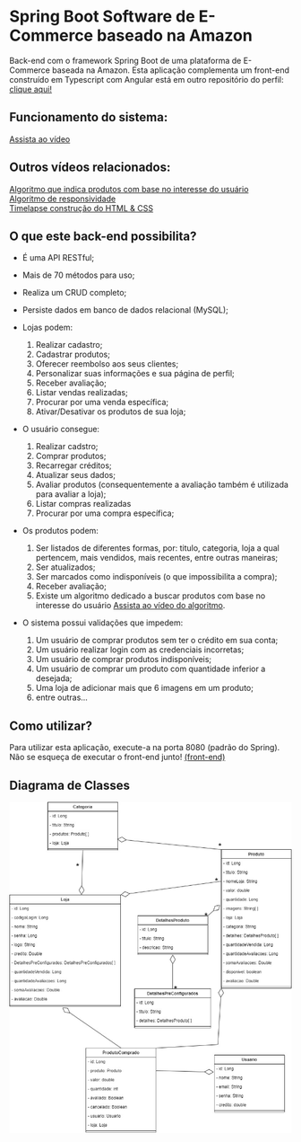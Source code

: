 # Spring Boot Software de E-Commerce baseado na Amazon
Back-end com o framework Spring Boot de uma plataforma de E-Commerce baseada na Amazon. Esta aplicação complementa um front-end construído em Typescript com Angular está em outro repositório do perfil: [clique aqui!](https://github.com/YuriKevin/Angular_E-Commerce)  

## Funcionamento do sistema: 
[Assista ao vídeo](https://www.youtube.com/watch?v=-Amu7M3hCvQ)

## Outros vídeos relacionados:
[Algoritmo que indica produtos com base no interesse do usuário](https://www.youtube.com/watch?v=GqyikTsfetY)  <br>
[Algoritmo de responsividade](https://www.youtube.com/watch?v=VdYWJJz7kg4)  <br>
[Timelapse construção do HTML & CSS](https://www.youtube.com/watch?v=Tjv2n7l7SxY)  <br>

## O que este back-end possibilita?
- É uma API RESTful;
- Mais de 70 métodos para uso;
- Realiza um CRUD completo;
- Persiste dados em banco de dados relacional (MySQL);
- Lojas podem:
    1. Realizar cadastro;
    2. Cadastrar produtos;
    3. Oferecer reembolso aos seus clientes;
    4. Personalizar suas informações e sua página de perfil;
    5. Receber avaliação;
    6. Listar vendas realizadas;
    7. Procurar por uma venda específica;
    8. Ativar/Desativar os produtos de sua loja;
       
- O usuário consegue:
    1. Realizar cadstro;
    2. Comprar produtos;
    3. Recarregar créditos;
    4. Atualizar seus dados;
    5. Avaliar produtos (consequentemente a avaliação também é utilizada para avaliar a loja);
    6. Listar compras realizadas
    7. Procurar por uma compra específica;

- Os produtos podem:
    1. Ser listados de diferentes formas, por: titulo, categoria, loja a qual pertencem, mais vendidos, mais recentes, entre outras maneiras;
    2. Ser atualizados;
    3. Ser marcados como indisponíveis (o que impossibilita a compra);
    4. Receber avaliação;
    5. Existe um algoritmo dedicado a buscar produtos com base no interesse do usuário [Assista ao vídeo do algoritmo](https://www.youtube.com/watch?v=GqyikTsfetY).

- O sistema possui validações que impedem:
     1. Um usuário de comprar produtos sem ter o crédito em sua conta;
     2. Um usuário realizar login com as credenciais incorretas;
     3. Um usuário de comprar produtos indisponíveis;
     4. Um usuário de comprar um produto com quantidade inferior a desejada;
     5. Uma loja de adicionar mais que 6 imagens em um produto;
     6. entre outras...

## Como utilizar?
Para utilizar esta aplicação, execute-a na porta 8080 (padrão do Spring).  
Não se esqueça de executar o front-end junto! [(front-end)](https://github.com/YuriKevin/Angular_E-Commerce)

## Diagrama de Classes
![Diagrama de classes](diagrama.jpg)


